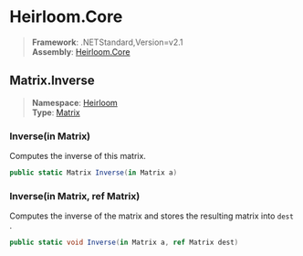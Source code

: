 # Heirloom.Core

> **Framework**: .NETStandard,Version=v2.1  
> **Assembly**: [Heirloom.Core][0]  

## Matrix.Inverse

> **Namespace**: [Heirloom][0]  
> **Type**: [Matrix][1]  

### Inverse(in Matrix)

Computes the inverse of this matrix.

```cs
public static Matrix Inverse(in Matrix a)
```

### Inverse(in Matrix, ref Matrix)

Computes the inverse of the matrix and stores the resulting matrix into `dest` .

```cs
public static void Inverse(in Matrix a, ref Matrix dest)
```

[0]: ../Heirloom.Core.md
[1]: Heirloom.Matrix.md
